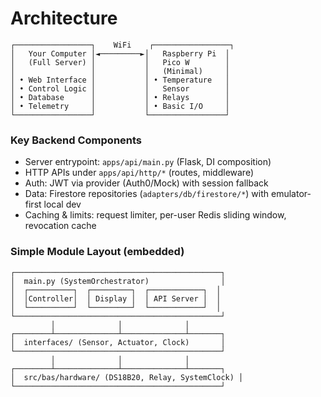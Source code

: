 # Architecture

```
┌─────────────────┐    WiFi    ┌─────────────────┐
│   Your Computer │◄─────────►│   Raspberry Pi  │
│   (Full Server) │           │   Pico W        │
│                 │           │   (Minimal)     │
│ • Web Interface │           │ • Temperature   │
│ • Control Logic │           │   Sensor        │
│ • Database      │           │ • Relays        │
│ • Telemetry     │           │ • Basic I/O     │
└─────────────────┘           └─────────────────┘
```

### Key Backend Components
- Server entrypoint: `apps/api/main.py` (Flask, DI composition)
- HTTP APIs under `apps/api/http/*` (routes, middleware)
- Auth: JWT via provider (Auth0/Mock) with session fallback
- Data: Firestore repositories (`adapters/db/firestore/*`) with emulator-first local dev
- Caching & limits: request limiter, per-user Redis sliding window, revocation cache

### Simple Module Layout (embedded)
```
┌──────────────────────────────────────────────┐
│  main.py (SystemOrchestrator)                │
│  ┌──────────┐  ┌─────────┐  ┌────────────┐  │
│  │Controller│  │ Display │  │ API Server │  │
│  └──────────┘  └─────────┘  └────────────┘  │
└──────────────────────────────────────────────┘
         │              │              │
┌────────┴──────────────┴──────────────┴───────┐
│  interfaces/ (Sensor, Actuator, Clock)       │
└──────────────────────────────────────────────┘
         │              │              │
┌────────┴──────────────┴──────────────┴───────┐
│  src/bas/hardware/ (DS18B20, Relay, SystemClock) │
└──────────────────────────────────────────────┘
```

